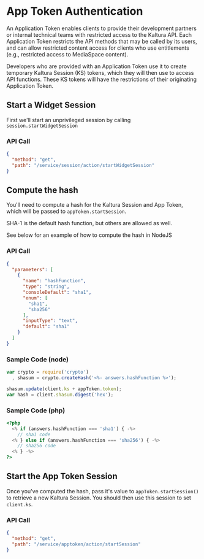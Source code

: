 <!--METADATA
{
  "summary": "Learn how to authenticate using App Tokens"
}
-->

# App Token Authentication
An Application Token enables clients to provide their development partners or internal technical teams with restricted access to the Kaltura API. Each Application Token restricts the API methods that may be called by its users, and can allow restricted content access for clients who use entitlements (e.g., restricted access to MediaSpace content).

Developers who are provided with an Application Token use it to create temporary Kaltura Session (KS) tokens, which they will then use to access API functions. These KS tokens will have the restrictions of their originating Application Token.

## Start a Widget Session
First we'll start an unprivileged session by calling `session.startWidgetSession`

### API Call
```json
{
  "method": "get",
  "path": "/service/session/action/startWidgetSession"
}
```

## Compute the hash
You'll need to compute a hash for the Kaltura Session and App Token, which will be passed to `appToken.startSession`. 

SHA-1 is the default hash function, but others are allowed as well.

See below for an example of how to compute the hash in NodeJS

### API Call
```json
{
  "parameters": [
    {
      "name": "hashFunction",
      "type": "string",
      "consoleDefault": "sha1",
      "enum": [
        "sha1",
        "sha256"
      ],
      "inputType": "text",
      "default": "sha1"
    }
  ]
}
```
### Sample Code (node)
```javascript
var crypto = require('crypto')
  , shasum = crypto.createHash('<%- answers.hashFunction %>');

shasum.update(client.ks + appToken.token);
var hash = client.shasum.digest('hex');
```
### Sample Code (php)
```php
<?php
  <% if (answers.hashFunction === 'sha1') { -%>
    // sha1 code
  <% } else if (answers.hashFunction === 'sha256') { -%>
    // sha256 code
  <% } -%>
?>
```

## Start the App Token Session
Once you've computed the hash, pass it's value to `appToken.startSession()` to retrieve a new Kaltura Session. You should then use this session to set `client.ks`.

### API Call
```json
{
  "method": "get",
  "path": "/service/apptoken/action/startSession"
}
```